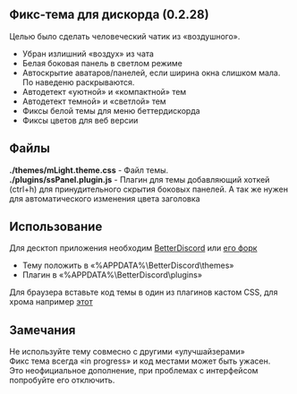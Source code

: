 ## Фикс-тема для дискорда (0.2.28)
Целью было сделать человеческий чатик из «воздушного».

* Убран излишний «воздух» из чата
* Белая боковая панель в светлом режиме
* Автоскрытие аватаров/панелей, если ширина окна слишком мала. По наведеню раскрываются.
* Автодетект «уютной» и «компактной» тем
* Автодетект темной» и «светлой» тем
* Фиксы белой темы для меню беттердискорда
* Фиксы цветов для веб версии

## Файлы
**./themes/mLight.theme.css** - Файл темы.  
**./plugins/ssPanel.plugin.js** - Плагин для темы добавляющий хоткей (ctrl+h) для принудительного скрытия боковых панелей. А так же нужен для автоматического изменения цвета заголовка 

## Использование
Для десктоп приложения необходим [BetterDiscord](https://github.com/Jiiks/BetterDiscordApp) или [его форк](https://github.com/rauenzi/BetterDiscordApp)  
- Тему положить в «%APPDATA%\BetterDiscord\themes»
- Плагин в «%APPDATA%\BetterDiscord\plugins»

Для браузера вставьте код темы в один из плагинов кастом CSS, для хрома например [этот](https://chrome.google.com/webstore/detail/user-css/okpjlejfhacmgjkmknjhadmkdbcldfcb)

## Замечания
Не используйте тему совмесно с другими «улучшайзерами»  
Фикс тема всегда «in progress» и код местами может быть ужасен.  
Это неофициальное дополнение, при проблемах с интерфейсом попробуйте его отключить.
